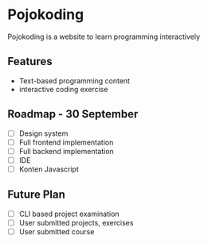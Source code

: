 # Pojokoding

Pojokoding is a website to learn programming interactively

## Features

- Text-based programming content 
- interactive coding exercise

## Roadmap - 30 September

- [ ] Design system 
- [ ] Full frontend implementation
- [ ] Full backend implementation
- [ ] IDE
- [ ] Konten Javascript

## Future Plan

- [ ] CLI based project examination
- [ ] User submitted projects, exercises
- [ ] User submitted course

